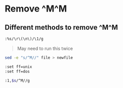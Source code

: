 # Remove ^M^M

## Different methods to remove ^M^M
```sh
:%s/\r\(\n\)/\1/g
```
> May need to run this twice

```sh
sed -e "s/^M//" file > newfile
```

```sh
:set ff=unix
:set ff=dos
```

```sh
:1,$s/^M//g
